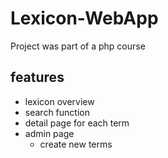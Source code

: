 # Lexicon-WebApp
Project was part of a php course 

## features
- lexicon overview
- search function
- detail page for each term
- admin page
  - create new terms
